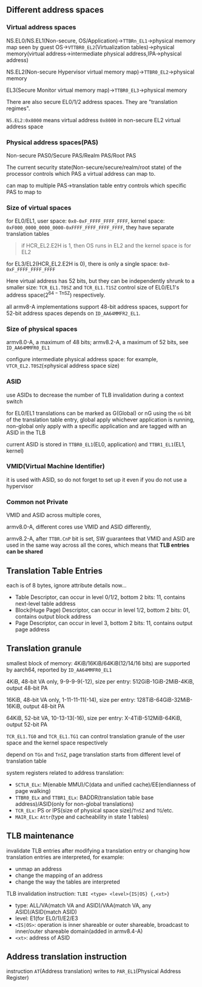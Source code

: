 ## Different address spaces

### Virtual address spaces

NS.EL0/NS.EL1(Non-secure, OS/Application)->`TTBRn_EL1`->physical memory map seen by guest OS->`VTTBR0_EL2`(Virtualization tables)->physical memory(virtual address->intermediate physical address,IPA->physical address)

NS.EL2(Non-secure Hypervisor virtual memory map)->`TTBR0_EL2`->physical memory

EL3(Secure Monitor virtual memory map)->`TTBR0_EL3`->physical memory

There are also secure EL0/1/2 address spaces. They are "translation regimes".

`NS.EL2:0x8000` means virtual address `0x8000` in non-secure EL2 virtual address space

### Physical address spaces(PAS)

Non-secure PAS0/Secure PAS/Realm PAS/Root PAS

The current security state(Non-secure/secure/realm/root state) of the processor controls which PAS a virtual address can map to.

can map to multiple PAS->translation table entry controls which specific PAS to map to

### Size of virtual spaces

for EL0/EL1, user space: `0x0-0xF_FFFF_FFFF_FFFF`, kernel space: `0xF000_0000_0000_0000-0xFFFF_FFFF_FFFF_FFFF`, they have separate translation tables

> if HCR_EL2.E2H is 1, then OS runs in EL2 and the kernel space is for EL2

for EL3/EL2(HCR_EL2.E2H is 0), there is only a single space: `0x0-0xF_FFFF_FFFF_FFFF`

Here virtual address has 52 bits, but they can be independently shrunk to a smaller size: `TCR_EL1.T0SZ` and `TCR_EL1.T1SZ` control size of EL0/EL1's address space($2^{64-\text{TnSZ}}$) respectively.

all armv8-A implementations support 48-bit address spaces, support for 52-bit address spaces depends on `ID_AA64MMFR2_EL1`.

### Size of physical spaces

armv8.0-A, a maximum of 48 bits; armv8.2-A, a maximum of 52 bits, see `ID_AA64MMFR0_EL1`

configure intermediate physical address space: for example, `VTCR_EL2.T0SZ`($\leq$physical address space size)

### ASID

use ASIDs to decrease the number of TLB invalidation during a context switch

for EL0/EL1 translations can be marked as G(Global) or nG using the `nG` bit of the translation table entry, global apply whichever application is running, non-global only apply with a specific application and are tagged with an ASID in the TLB

current ASID is stored in `TTBR0_EL1`(EL0, application) and `TTBR1_EL1`(EL1, kernel)

### VMID(Virtual Machine Identifier)

it is used with ASID, so do not forget to set up it even if you do not use a hypervisor

### Common not Private

VMID and ASID across multiple cores,

armv8.0-A, different cores use VMID and ASID differently,

armv8.2-A, after `TTBR.CnP` bit is set, SW guarantees that VMID and ASID are used in the same way across all the cores, which means that **TLB entries can be shared**

## Translation Table Entries

each is of 8 bytes, ignore attribute details now...

* Table Descriptor, can occur in level 0/1/2, bottom 2 bits: 11, contains next-level table address
* Block(Huge Page) Descriptor, can occur in level 1/2, bottom 2 bits: 01, contains output block address
* Page Descriptor, can occur in level 3, bottom 2 bits: 11, contains output page address

## Translation granule

smallest block of memory: 4KiB/16KiB/64KiB(12/14/16 bits) are supported by aarch64, reported by `ID_AA64MMFR0_EL1`

4KiB, 48-bit VA only, 9-9-9-9(-12), size per entry: 512GiB-1GiB-2MiB-4KiB, output 48-bit PA

16KiB, 48-bit VA only, 1-11-11-11(-14), size per entry: 128TiB-64GiB-32MiB-16KiB, output 48-bit PA

64KiB, 52-bit VA, 10-13-13(-16), size per entry: X-4TiB-512MiB-64KiB, output 52-bit PA

`TCR_EL1.TG0` and `TCR_EL1.TG1` can control translation granule of the user space and the kernel space respectively

depend on `TGn` and `TnSZ`, page translation starts from different level of translation table

system registers related to address translation:

* `SCTLR_ELx`: M(enable MMU)/C(data and unified cache)/EE(endianness of page walking)
* `TTBR0_ELx` and `TTBR1_ELx`: BADDR(translation table base address)/ASID(only for non-global translations)
* `TCR_ELx`: PS or IPS(size of physical space size)/`TnSZ` and `TG`/etc.
* `MAIR_ELx`: `Attr`(type and cacheability in state 1 tables)

## TLB maintenance

invalidate TLB entries after modifying a translation entry or changing how translation entries are interpreted, for example:

* unmap an address
* change the mapping of an address
* change the way the tables are interpreted

TLB invalidation instruction: `TLBI <type> <level>{IS|OS} {,<xt>}`

* type: ALL/VA(match VA and ASID)/VAA(match VA, any ASID)/ASID(match ASID)
* level: E1(for EL0/1)/E2/E3
* `<IS|OS>`: operation is inner shareable or outer shareable, broadcast to inner/outer shareable domain(added in armv8.4-A)
* `<xt>`: address of ASID

## Address translation instruction

instruction `AT`(Address translation) writes to `PAR_EL1`(Physical Address Register)

